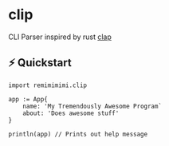 # clip

CLI Parser inspired by rust [clap](https://clap.rs/)

## ⚡ Quickstart

```vlang
import remimimimi.clip

app := App{
    name: 'My Tremendously Awesome Program`
    about: 'Does awesome stuff'
}

println(app) // Prints out help message
```
